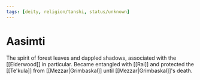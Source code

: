 ```yaml
---
tags: [deity, religion/tanshi, status/unknown]
---
```


# Aasimti

The spirit of forest leaves and dappled shadows, associated with the [[Elderwood]] in particular. Became entangled with [[Rai]] and protected the [[Te'kula]] from [[Mezzar|Grimbaskal]] until [[Mezzar|Grimbaskal]]'s death. 

